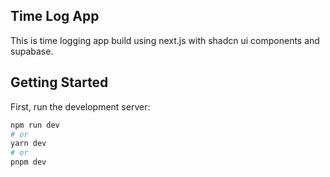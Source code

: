 ## Time Log App

This is time logging app build using next.js with shadcn ui components and supabase.

## Getting Started

First, run the development server:

```bash
npm run dev
# or
yarn dev
# or
pnpm dev
```
